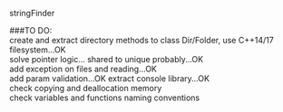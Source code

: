 stringFinder

###TO DO:    
create and extract directory methods to class Dir/Folder, use C++14/17 filesystem...OK   
solve pointer logic... shared to unique probably...OK  
add exception on files and reading...OK  
add param validation...OK
extract console library...OK      
check copying and deallocation memory  
check variables and functions naming conventions  
